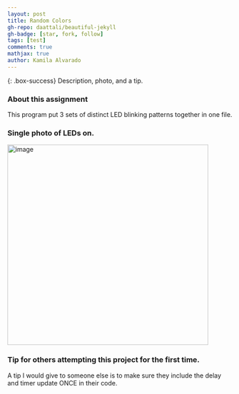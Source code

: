 ```yaml
---
layout: post
title: Random Colors
gh-repo: daattali/beautiful-jekyll
gh-badge: [star, fork, follow]
tags: [test]
comments: true
mathjax: true
author: Kamila Alvarado
---
```


{: .box-success}
Description, photo, and a tip.

### About this assignment
This program put 3 sets of distinct LED blinking patterns together in one file.

### Single photo of LEDs on.

<img src="https://kamila-alvarado.github.io/assets/img/3leds.png" alt="image" width="450"/>

### Tip for others attempting this project for the first time.
A tip I would give to someone else is to make sure they include the delay and timer update ONCE in their code.
